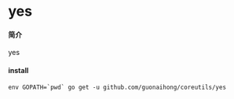 # yes

#### 简介
yes

#### install
```
env GOPATH=`pwd` go get -u github.com/guonaihong/coreutils/yes
```
